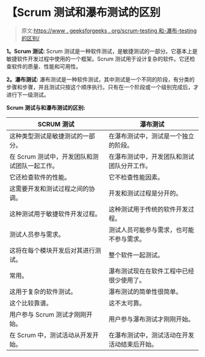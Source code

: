 # 【Scrum 测试和瀑布测试的区别

> 原文:[https://www . geeksforgeeks . org/scrum-testing 和-瀑布-testing 的区别/](https://www.geeksforgeeks.org/difference-between-scrum-testing-and-waterfall-testing/)

**1。Scrum 测试:**
Scrum 测试是一种软件测试，是敏捷测试的一部分。它基本上是敏捷软件开发过程中使用的一个框架。Scrum 测试用于设计复杂的软件。它还检查软件的质量、性能和可用性。

**2。瀑布测试:**
瀑布测试是一种软件测试，其中测试是一个不同的阶段，有分类的步骤和步骤，并且测试只按这个顺序执行。只有在一个阶段或一个级别完成后，才进行下一级测试。

**Scrum 测试与和瀑布测试的区别:**

<center>

| SCRUM 测试 | 瀑布测试 |
| --- | --- |
| 这种类型测试是敏捷测试的一部分。 | 在瀑布测试中，测试是一个独立的阶段。 |
| 在 Scrum 测试中，开发团队和测试团队一起工作。 | 在瀑布测试中，开发团队和测试团队分开工作。 |
| 它还检查软件的性能。 | 它不检查性能因素。 |
| 这需要开发和测试过程之间的协调。 | 开发和测试过程是分开的。 |
| 这种测试用于敏捷软件开发过程。 | 这种测试用于传统的软件开发过程。 |
| 测试人员参与需求。 | 测试人员可能参与需求，也可能不参与需求。 |
| 这将在每个模块开发后对其进行测试。 | 整个软件一起测试。 |
| 常用。 | 瀑布测试现在在软件工程中已经很少使用了。 |
| 这用于复杂的软件测试。 | 瀑布测试的简单性很简单。 |
| 这个比较靠谱。 | 这不太可靠。 |
| 用户参与 Scrum 测试才刚刚开始。 | 用户参与瀑布测试才刚刚开始。 |
| 在 Scrum 中，测试活动从开发开始。 | 在瀑布测试中，测试活动在开发活动结束后开始。 |

</center>